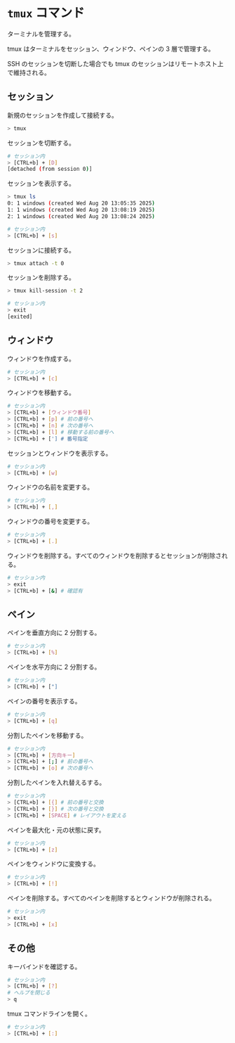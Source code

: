 # `tmux` コマンド

ターミナルを管理する。

tmux はターミナルをセッション、ウィンドウ、ペインの 3 層で管理する。

SSH のセッションを切断した場合でも tmux のセッションはリモートホスト上で維持される。

## セッション

新規のセッションを作成して接続する。

```sh
> tmux
```

セッションを切断する。

```sh
# セッション内
> [CTRL+b] + [D]
[detached (from session 0)]
```

セッションを表示する。

```sh
> tmux ls
0: 1 windows (created Wed Aug 20 13:05:35 2025)
1: 1 windows (created Wed Aug 20 13:08:19 2025)
2: 1 windows (created Wed Aug 20 13:08:24 2025)

# セッション内
> [CTRL+b] + [s]
```

セッションに接続する。

```sh
> tmux attach -t 0
```

セッションを削除する。

```sh
> tmux kill-session -t 2

# セッション内
> exit
[exited]
```

## ウィンドウ

ウィンドウを作成する。

```sh
# セッション内
> [CTRL+b] + [c]
```

ウィンドウを移動する。

```sh
# セッション内
> [CTRL+b] + [ウィンドウ番号]
> [CTRL+b] + [p] # 前の番号へ
> [CTRL+b] + [n] # 次の番号へ
> [CTRL+b] + [l] # 移動する前の番号へ
> [CTRL+b] + ['] # 番号指定
```

セッションとウィンドウを表示する。

```sh
# セッション内
> [CTRL+b] + [w]
```

ウィンドウの名前を変更する。

```sh
# セッション内
> [CTRL+b] + [,]
```

ウィンドウの番号を変更する。

```sh
# セッション内
> [CTRL+b] + [.]
```

ウィンドウを削除する。すべてのウィンドウを削除するとセッションが削除される。

```sh
# セッション内
> exit
> [CTRL+b] + [&] # 確認有
```

## ペイン

ペインを垂直方向に 2 分割する。

```sh
# セッション内
> [CTRL+b] + [%]
```

ペインを水平方向に 2 分割する。

```sh
# セッション内
> [CTRL+b] + ["]
```

ペインの番号を表示する。

```sh
# セッション内
> [CTRL+b] + [q]
```

分割したペインを移動する。

```sh
# セッション内
> [CTRL+b] + [方向キー]
> [CTRL+b] + [;] # 前の番号へ
> [CTRL+b] + [o] # 次の番号へ
```

分割したペインを入れ替えるする。

```sh
# セッション内
> [CTRL+b] + [{] # 前の番号と交換
> [CTRL+b] + [}] # 次の番号と交換
> [CTRL+b] + [SPACE] # レイアウトを変える
```

ペインを最大化・元の状態に戻す。

```sh
# セッション内
> [CTRL+b] + [z]
```

ペインをウィンドウに変換する。

```sh
# セッション内
> [CTRL+b] + [!]
```

ペインを削除する。すべてのペインを削除するとウィンドウが削除される。

```sh
# セッション内
> exit
> [CTRL+b] + [x]
```

## その他

キーバインドを確認する。

```sh
# セッション内
> [CTRL+b] + [?]
# ヘルプを閉じる
> q
```

tmux コマンドラインを開く。

```sh
# セッション内
> [CTRL+b] + [:]
```
